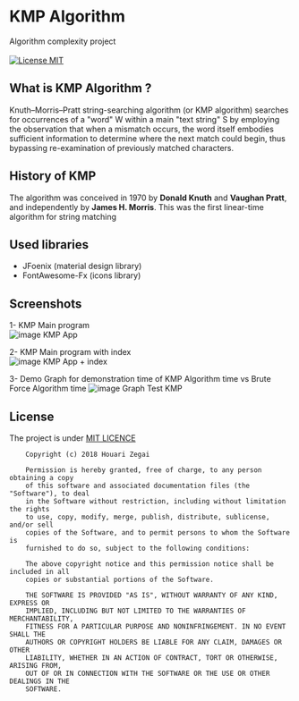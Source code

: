 # KMP Algorithm
Algorithm complexity project
<br /><br />
[![License MIT](https://img.shields.io/badge/license-MIT-blue.svg)](https://github.com/HouariZegai/TP-Master1/blob/master/LICENSE)
## What is KMP Algorithm ?
Knuth–Morris–Pratt string-searching algorithm (or KMP algorithm) searches for occurrences of a "word" W within a main "text string" S by employing the observation that when a mismatch occurs, the word itself embodies sufficient information to determine where the next match could begin, thus bypassing re-examination of previously matched characters. 
## History of KMP
The algorithm was conceived in 1970 by <b>Donald Knuth</b> and <b>Vaughan Pratt</b>, and independently by <b>James H. Morris</b>. This was the first linear-time algorithm for string matching
## Used libraries
<ul>
  <li>JFoenix (material design library)</li>
  <li>FontAwesome-Fx (icons library)</li>
</ul>

## Screenshots
1- KMP Main program<br />
<img src="https://github.com/HouariZegai/TP-Master1/blob/master/CA/Project/screenshot/kmp_image.PNG" alt="image KMP App" />

2- KMP Main program with index<br />
<img src="https://github.com/HouariZegai/TP-Master1/blob/master/CA/Project/screenshot/kmp_image_with_index.PNG" alt="image KMP App + index" />

3- Demo Graph for demonstration time of KMP Algorithm time vs Brute Force Algorithm time
<img src="https://github.com/HouariZegai/TP-Master1/blob/master/CA/Project/screenshot/graphTimesOfAlgos.PNG" alt="image Graph Test KMP" />




## License
The project is under [MIT LICENCE](https://github.com/HouariZegai/TP-Master1/blob/master/LICENSE) 

        Copyright (c) 2018 Houari Zegai

        Permission is hereby granted, free of charge, to any person obtaining a copy
        of this software and associated documentation files (the "Software"), to deal
        in the Software without restriction, including without limitation the rights
        to use, copy, modify, merge, publish, distribute, sublicense, and/or sell
        copies of the Software, and to permit persons to whom the Software is
        furnished to do so, subject to the following conditions:

        The above copyright notice and this permission notice shall be included in all
        copies or substantial portions of the Software.

        THE SOFTWARE IS PROVIDED "AS IS", WITHOUT WARRANTY OF ANY KIND, EXPRESS OR
        IMPLIED, INCLUDING BUT NOT LIMITED TO THE WARRANTIES OF MERCHANTABILITY,
        FITNESS FOR A PARTICULAR PURPOSE AND NONINFRINGEMENT. IN NO EVENT SHALL THE
        AUTHORS OR COPYRIGHT HOLDERS BE LIABLE FOR ANY CLAIM, DAMAGES OR OTHER
        LIABILITY, WHETHER IN AN ACTION OF CONTRACT, TORT OR OTHERWISE, ARISING FROM,
        OUT OF OR IN CONNECTION WITH THE SOFTWARE OR THE USE OR OTHER DEALINGS IN THE
        SOFTWARE.
